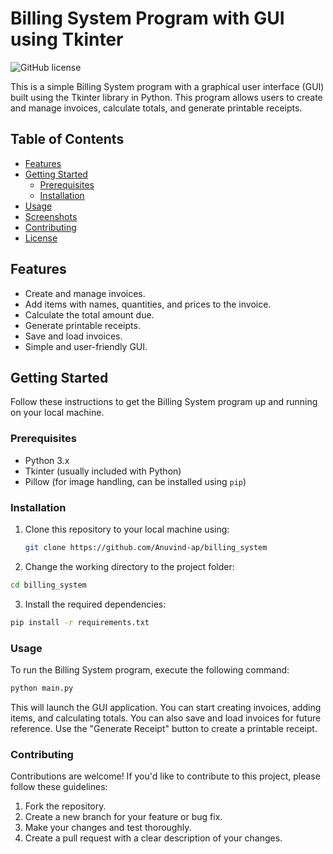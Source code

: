 # Billing System Program with GUI using Tkinter

![GitHub license](https://img.shields.io/badge/license-MIT-blue.svg)

This is a simple Billing System program with a graphical user interface (GUI) built using the Tkinter library in Python. This program allows users to create and manage invoices, calculate totals, and generate printable receipts.

## Table of Contents

- [Features](#features)
- [Getting Started](#getting-started)
  - [Prerequisites](#prerequisites)
  - [Installation](#installation)
- [Usage](#usage)
- [Screenshots](#screenshots)
- [Contributing](#contributing)
- [License](#license)

## Features

- Create and manage invoices.
- Add items with names, quantities, and prices to the invoice.
- Calculate the total amount due.
- Generate printable receipts.
- Save and load invoices.
- Simple and user-friendly GUI.

## Getting Started

Follow these instructions to get the Billing System program up and running on your local machine.

### Prerequisites

- Python 3.x
- Tkinter (usually included with Python)
- Pillow (for image handling, can be installed using `pip`)

### Installation

1. Clone this repository to your local machine using:

   ```bash
   git clone https://github.com/Anuvind-ap/billing_system
   ```
2. Change the working directory to the project folder:

```bash
cd billing_system
```
3. Install the required dependencies:
```bash
pip install -r requirements.txt
```

### Usage
To run the Billing System program, execute the following command:

```bash
python main.py
```

This will launch the GUI application. You can start creating invoices, adding items, and calculating totals. You can also save and load invoices for future reference. Use the "Generate Receipt" button to create a printable receipt.

### Contributing
Contributions are welcome! If you'd like to contribute to this project, please follow these guidelines:

1. Fork the repository.
2. Create a new branch for your feature or bug fix.
3. Make your changes and test thoroughly.
4. Create a pull request with a clear description of your changes.
